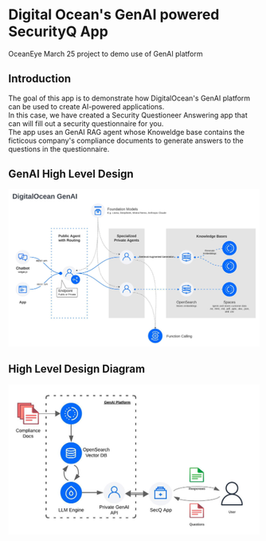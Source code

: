 # Digital Ocean's GenAI powered SecurityQ App
OceanEye March 25 project to demo use of GenAI platform

## Introduction
The goal of this app is to demonstrate how DigitalOcean's GenAI platform can be used to create AI-powered applications. \
In this case, we have created a Security Questioneer Answering app that can will fill out a security questionnaire for you. \
The app uses an GenAI RAG agent whose Knoweldge base contains the ficticous company's compliance documents to generate answers to the questions in the questionnaire.

## GenAI High Level Design
![GenAI High Level Design](./resources/GenAI_HLD.jpeg)

## High Level Design Diagram
![High Level Design Diagram](./resources/HLD.jpeg)

